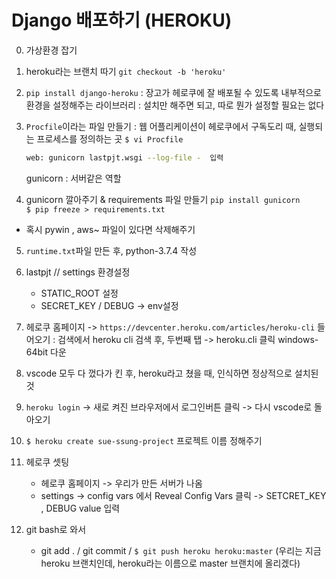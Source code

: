 # Django 배포하기 (HEROKU)



0. 가상환경 잡기

1. heroku라는 브랜치 따기
   `git checkout -b 'heroku'`

2. `pip install django-heroku`
   : 장고가 헤로쿠에 잘 배포될 수 있도록 내부적으로 환경을 설정해주는 라이브러리
   : 설치만 해주면 되고, 따로 뭔가 설정할 필요는 없다

3. `Procfile`이라는 파일 만들기
   : 웹 어플리케이션이 헤로쿠에서 구독도리 때, 실행되는 프로세스를 정의하는 곳
   `$ vi Procfile`

   ```bash
   web: gunicorn lastpjt.wsgi --log-file -  입력
   ```

   gunicorn : 서버같은 역할

4. gunicorn 깔아주기 &  requirements 파일 만들기
    `pip install gunicorn`  
    `$ pip freeze > requirements.txt`

  - 혹시 pywin , aws~  파일이 있다면 삭제해주기

5. `runtime.txt`파일 만든 후, python-3.7.4 작성

6. lastpjt // settings 환경설정

   - STATIC_ROOT 설정
   - SECRET_KEY / DEBUG  -> env설정

7. 헤로쿠 홈페이지 -> ` https://devcenter.heroku.com/articles/heroku-cli ` 들어오기
   : 검색에서 heroku cli 검색 후, 두번째 탭 -> heroku.cli 클릭
   windows-64bit 다운

8. vscode 모두 다 껐다가 킨 후, heroku라고 쳤을 때, 인식하면 정상적으로 설치된 것

9. `heroku login` -> 새로 켜진 브라우저에서 로그인버튼 클릭 -> 다시 vscode로 돌아오기

10. `$ heroku create sue-ssung-project` 프로젝트 이름 정해주기

11. 헤로쿠 셋팅

    - 헤로쿠 홈페이지 -> 우리가 만든 서버가 나옴
    - settings -> config vars 에서 Reveal Config Vars 클릭 -> SETCRET_KEY , DEBUG value 입력
12. git bash로 와서
    - git add . / git commit / `$ git push heroku heroku:master` (우리는 지금 heroku 브랜치인데, heroku라는 이름으로 master 브랜치에 올리겠다)

  

